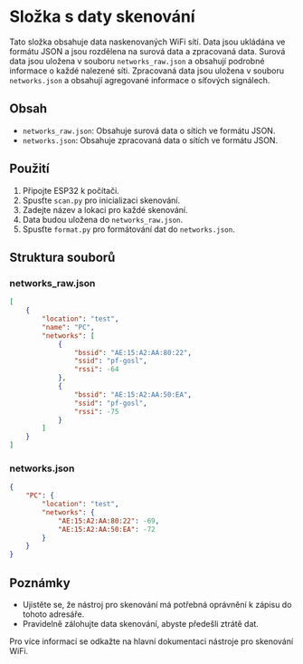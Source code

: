 # Složka s daty skenování

Tato složka obsahuje data naskenovaných WiFi sítí. Data jsou ukládána ve formátu JSON a jsou rozdělena na surová data a zpracovaná data. Surová data jsou uložena v souboru `networks_raw.json` a obsahují podrobné informace o každé nalezené síti. Zpracovaná data jsou uložena v souboru `networks.json` a obsahují agregované informace o síťových signálech.

## Obsah

- `networks_raw.json`: Obsahuje surová data o sítích ve formátu JSON.
- `networks.json`: Obsahuje zpracovaná data o sítích ve formátu JSON.

## Použití

1. Připojte ESP32 k počítači.
2. Spusťte `scan.py` pro inicializaci skenování.
3. Zadejte název a lokaci pro každé skenování.
4. Data budou uložena do `networks_raw.json`.
5. Spusťte `format.py` pro formátování dat do `networks.json`.


## Struktura souborů

### networks_raw.json

```json
[
    {
        "location": "test",
        "name": "PC",
        "networks": [
            {
                "bssid": "AE:15:A2:AA:80:22",
                "ssid": "pf-gosl",
                "rssi": -64
            },
            {
                "bssid": "AE:15:A2:AA:50:EA",
                "ssid": "pf-gosl",
                "rssi": -75
            }
        ]
    }
]
```

### networks.json

```json
{
    "PC": {
        "location": "test",
        "networks": {
            "AE:15:A2:AA:80:22": -69,
            "AE:15:A2:AA:50:EA": -72
        }
    }
}
```

## Poznámky

- Ujistěte se, že nástroj pro skenování má potřebná oprávnění k zápisu do tohoto adresáře.
- Pravidelně zálohujte data skenování, abyste předešli ztrátě dat.

Pro více informací se odkažte na hlavní dokumentaci nástroje pro skenování WiFi.